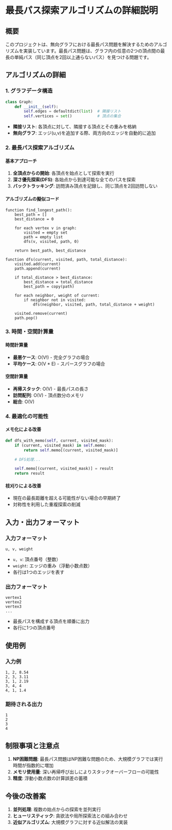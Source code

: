 # 最長パス探索アルゴリズムの詳細説明

## 概要

このプロジェクトは、無向グラフにおける最長パス問題を解決するためのアルゴリズムを実装しています。最長パス問題は、グラフ内の任意の2つの頂点間の最長の単純パス（同じ頂点を2回以上通らないパス）を見つける問題です。

## アルゴリズムの詳細

### 1. グラフデータ構造

```python
class Graph:
    def __init__(self):
        self.edges = defaultdict(list)  # 隣接リスト
        self.vertices = set()           # 頂点の集合
```

- **隣接リスト**: 各頂点に対して、隣接する頂点とその重みを格納
- **無向グラフ**: エッジ(u,v)を追加する際、両方向のエッジを自動的に追加

### 2. 最長パス探索アルゴリズム

#### 基本アプローチ
1. **全頂点からの開始**: 各頂点を始点として探索を実行
2. **深さ優先探索(DFS)**: 各始点から到達可能な全てのパスを探索
3. **バックトラッキング**: 訪問済み頂点を記録し、同じ頂点を2回訪問しない

#### アルゴリズムの擬似コード
```
function find_longest_path():
    best_path = []
    best_distance = 0

    for each vertex v in graph:
        visited = empty set
        path = empty list
        dfs(v, visited, path, 0)

    return best_path, best_distance

function dfs(current, visited, path, total_distance):
    visited.add(current)
    path.append(current)

    if total_distance > best_distance:
        best_distance = total_distance
        best_path = copy(path)

    for each neighbor, weight of current:
        if neighbor not in visited:
            dfs(neighbor, visited, path, total_distance + weight)

    visited.remove(current)
    path.pop()
```

### 3. 時間・空間計算量

#### 時間計算量
- **最悪ケース**: O(V!) - 完全グラフの場合
- **平均ケース**: O(V * E) - スパースグラフの場合

#### 空間計算量
- **再帰スタック**: O(V) - 最長パスの長さ
- **訪問配列**: O(V) - 頂点数分のメモリ
- **総合**: O(V)

### 4. 最適化の可能性

#### メモ化による改善
```python
def dfs_with_memo(self, current, visited_mask):
    if (current, visited_mask) in self.memo:
        return self.memo[(current, visited_mask)]

    # DFS処理...

    self.memo[(current, visited_mask)] = result
    return result
```

#### 枝刈りによる改善
- 現在の最長距離を超える可能性がない場合の早期終了
- 対称性を利用した重複探索の削減

## 入力・出力フォーマット

### 入力フォーマット
```
u, v, weight
```
- `u, v`: 頂点番号（整数）
- `weight`: エッジの重み（浮動小数点数）
- 各行は1つのエッジを表す

### 出力フォーマット
```
vertex1
vertex2
vertex3
...
```
- 最長パスを構成する頂点を順番に出力
- 各行に1つの頂点番号

## 使用例

### 入力例
```
1, 2, 8.54
2, 3, 3.11
3, 1, 2.19
3, 4, 4
4, 1, 1.4
```

### 期待される出力
```
1
2
3
4
```

## 制限事項と注意点

1. **NP困難問題**: 最長パス問題はNP困難な問題のため、大規模グラフでは実行時間が指数的に増加
2. **メモリ使用量**: 深い再帰呼び出しによりスタックオーバーフローの可能性
3. **精度**: 浮動小数点数の計算誤差の蓄積

## 今後の改善案

1. **並列処理**: 複数の始点からの探索を並列実行
2. **ヒューリスティック**: 貪欲法や局所探索法との組み合わせ
3. **近似アルゴリズム**: 大規模グラフに対する近似解法の実装